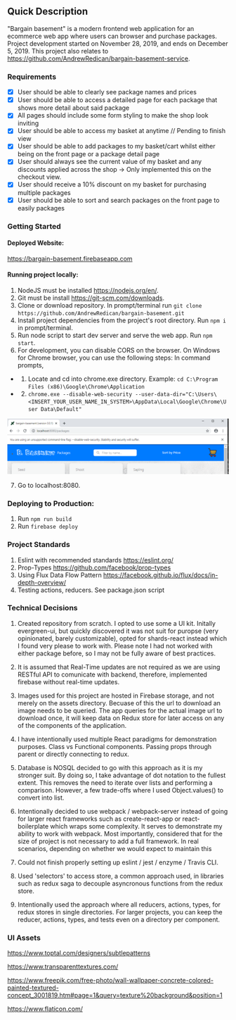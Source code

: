 ## Quick Description

"Bargain basement" is a modern frontend web application for an ecommerce web app where users can browser and purchase packages. Project development started on November 28, 2019, and ends on December 5, 2019. This project also relates to https://github.com/AndrewRedican/bargain-basement-service.

### Requirements

- [x] User should be able to clearly see package names and prices
- [x] User should be able to access a detailed page for each package that shows more detail about said package
- [x] All pages should include some form styling to make the shop look inviting
- [x] User should be able to access my basket at anytime // Pending to finish view
- [x] User should be able to add packages to my basket/cart whilst either being on the front page or a package detail page
- [x] User should always see the current value of my basket and any discounts applied across the shop
      -> Only implemented this on the checkout view.
- [x] User should receive a 10% discount on my basket for purchasing multiple packages
- [x] User should be able to sort and search packages on the front page to easily packages

### Getting Started

#### Deployed Website:

https://bargain-basement.firebaseapp.com

#### Running project locally:

1. NodeJS must be installed https://nodejs.org/en/.
2. Git must be install https://git-scm.com/downloads.
3. Clone or download repository. In prompt/terminal run `git clone https://github.com/AndrewRedican/bargain-basement.git`
4. Install project dependencies from the project's root directory. Run `npm i` in prompt/terminal.
5. Run node script to start dev server and serve the web app. Run `npm start`.
6. For development, you can disable CORS on the browser. On Windows for Chrome browser, you can use the following steps: In command prompts,

- 1. Locate and cd into chrome.exe directory. Example: `cd C:\Program Files (x86)\Google\Chrome\Application`
- 2. `chrome.exe --disable-web-security --user-data-dir="C:\Users\<INSERT_YOUR_USER_NAME_IN_SYSTEM>\AppData\Local\Google\Chrome\User Data\Default"`

![image info](./docs/images/chromeCorsDisabled.PNG)

7. Go to localhost:8080.

### Deploying to Production:

1. Run `npm run build`
2. Run `firebase deploy`

### Project Standards

1. Eslint with recommended standards https://eslint.org/
2. Prop-Types https://github.com/facebook/prop-types
3. Using Flux Data Flow Pattern https://facebook.github.io/flux/docs/in-depth-overview/
4. Testing actions, reducers. See package.json script

### Technical Decisions

1. Created repository from scratch. I opted to use some a UI kit. Initally evergreen-ui, but quickly discovered it was not suit for puropse (very opinionated, barely customizable), opted for shards-react instead which I found very please to work with. Please note I had not worked with either package before, so I may not be fully aware of best practices.

2. It is assumed that Real-Time updates are not required as we are using RESTful API to comunicate with backend, therefore, implemented firebase without real-time updates.

3. Images used for this project are hosted in Firebase storage, and not merely on the assets directory. Becuase of this the url to download an image needs to be queried. The app queries for the actual image url to download once, it will keep data on Redux store for later access on any of the components of the application.

4. I have intentionally used multiple React paradigms for demonstration purposes. Class vs Functional components. Passing props through parent or directly connecting to redux.

5. Database is NOSQL decided to go with this approach as it is my stronger suit. By doing so, I take advantage of dot notation to the fullest extent. This removes the need to iterate over lists and performing a comparison. However, a few trade-offs where I used Object.values() to convert into list.

6. Intentionally decided to use webpack / webpack-server instead of going for larger react frameworks such as create-react-app or react-boilerplate which wraps some complexity. It serves to demonstrate my ability to work with webpack. Most importantly, considered that for the size of project is not necessary to add a full framework. In real scenarios, depending on whether we would expect to maintain this

7. Could not finish properly setting up eslint / jest / enzyme / Travis CLI.

8. Used 'selectors' to access store, a common approach used, in libraries such as redux saga to decouple asyncronous functions from the redux store.

9. Intentionally used the approach where all reducers, actions, types, for redux stores in single directories. For larger projects, you can keep the reducer, actions, types, and tests even on a directory per component.

### UI Assets

https://www.toptal.com/designers/subtlepatterns

https://www.transparenttextures.com/

https://www.freepik.com/free-photo/wall-wallpaper-concrete-colored-painted-textured-concept_3001819.htm#page=1&query=texture%20background&position=1

https://www.flaticon.com/
